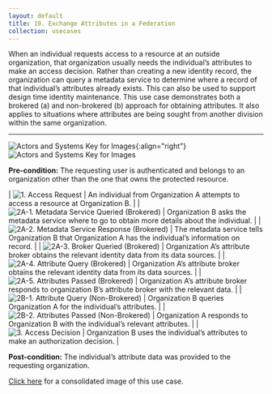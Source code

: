 ```yaml
---
layout: default
title: 19. Exchange Attributes in a Federation
collection: usecases
---
```


When an individual requests access to a resource at an outside organization, that organization usually needs the individual’s attributes to make an access decision. Rather than creating a new identity record, the organization can query a metadata service to determine where a record of that individual’s attributes already exists. This can also be used to support design time identity maintenance.
This use case demonstrates both a brokered (a) and non-brokered (b) approach for obtaining attributes. It also applies to situations where attributes are being sought from another division within the same organization.

---

![Actors and Systems Key for Images](/img/usecases/exchangelabel.png){:align="right"}
![Actors and Systems Key for Images](/img/usecases/exchangekey.png)

**Pre-condition:** The requesting user is authenticated and belongs to an organization other than the one that owns the protected resource.

| ![1. Access Request](/img/usecases/exchange1.png)  | An individual from Organization A attempts to access a resource at Organization B. |
| ![2A-1. Metadata Service Queried (Brokered)](/img/usecases/exchange2.png)  | Organization B asks the metadata service where to go to obtain more details about the individual. |
| ![2A-2. Metadata Service Response (Brokered)](/img/usecases/exchange3.png)  | The metadata service tells Organization B that Organization A has the individual’s information on record. |
| ![2A-3. Broker Queried (Brokered)](/img/usecases/exchange4.png)  | Organization A’s attribute broker obtains the relevant identity data from its data sources. |
| ![2A-4. Attribute Query (Brokered)](/img/usecases/exchange5.png)  | Organization A’s attribute broker obtains the relevant identity data from its data sources. |
| ![2A-5. Attributes Passed (Brokered)](/img/usecases/exchange6.png)  | Organization A’s attribute broker responds to organization B’s attribute broker with the relevant data. |
| ![2B-1. Attribute Query (Non-Brokered)](/img/usecases/exchange7.png)  | Organization B queries Organization A for the individual’s attributes. |
| ![2B-2. Attributes Passed (Non-Brokered)](/img/usecases/exchange8.png)  | Organization A responds to Organization B with the individual’s relevant attributes. |
| ![3. Access Decision](/img/usecases/exchange9.png)  | Organization B uses the individual’s attributes to make an authorization decision.  |

**Post-condition:** The individual’s attribute data was provided to the requesting organization.

[Click here](/img/ExchangeAttributes.png) for a consolidated image of this use case.
